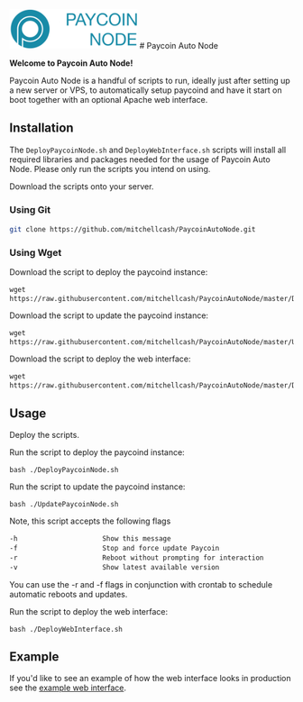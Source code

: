 <img src="https://raw.githubusercontent.com/mitchellcash/PaycoinAutoNode/master/images/logo.png" alt="Paycoin Auto Node logo" height="70" >
# Paycoin Auto Node

**Welcome to Paycoin Auto Node!**

Paycoin Auto Node is a handful of scripts to run, ideally just after setting up
a new server or VPS, to automatically setup paycoind and have it start on boot
together with an optional Apache web interface.

## Installation

The `DeployPaycoinNode.sh` and `DeployWebInterface.sh` scripts will install all required libraries and packages needed for the usage of Paycoin Auto Node. Please only run the scripts you intend on using.

Download the scripts onto your server.

### Using Git
```bash
git clone https://github.com/mitchellcash/PaycoinAutoNode.git
```

### Using Wget

Download the script to deploy the paycoind instance:
```
wget https://raw.githubusercontent.com/mitchellcash/PaycoinAutoNode/master/DeployPaycoinNode.sh
```

Download the script to update the paycoind instance:
```
wget https://raw.githubusercontent.com/mitchellcash/PaycoinAutoNode/master/UpdatePaycoinNode.sh
```

Download the script to deploy the web interface:
```
wget https://raw.githubusercontent.com/mitchellcash/PaycoinAutoNode/master/DeployWebInterface.sh
```

## Usage

Deploy the scripts.

Run the script to deploy the paycoind instance:
```
bash ./DeployPaycoinNode.sh
```

Run the script to update the paycoind instance:
```
bash ./UpdatePaycoinNode.sh
```
Note, this script accepts the following flags
```bash
-h                     Show this message
-f                     Stop and force update Paycoin
-r                     Reboot without prompting for interaction
-v                     Show latest available version
```

You can use the -r and -f flags in conjunction with crontab to schedule automatic reboots and updates.


Run the script to deploy the web interface:
```
bash ./DeployWebInterface.sh
```

## Example

If you'd like to see an example of how the web interface looks in production see the [example web interface](http://paycoin.paynodes.io/).
